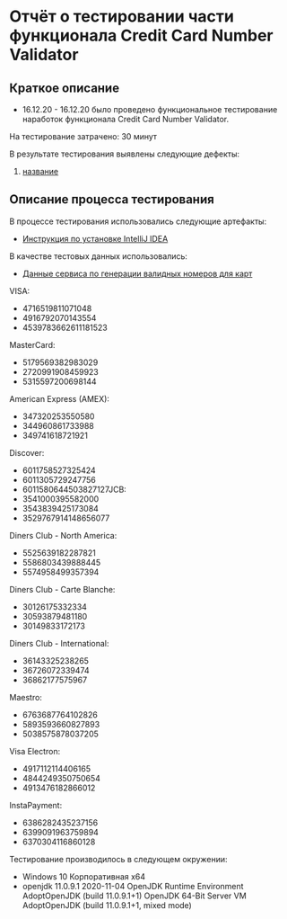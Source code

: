 # Отчёт о тестировании части функционала Credit Card Number Validator

## Краткое описание
- 16.12.20 - 16.12.20 было проведено функциональное тестирование наработок функционала Credit Card Number Validator.

На тестирование затрачено: 30 минут

В результате тестирования выявлены следующие дефекты:

1. [название](ссылка)

## Описание процесса тестирования

В процессе тестирования использовались следующие артефакты:
- [Инструкция по установке IntelliJ IDEA](https://github.com/netology-code/javaqa-homeworks/blob/master/intro/idea.md)

В качестве тестовых данных использовались: 
- [Данные сервиса по генерации валидных номеров для карт](https://www.freeformatter.com/credit-card-number-generator-validator.html)

 VISA:
- 4716519811071048
- 4916792070143554
- 4539783662611181523

MasterCard:
- 5179569382983029
- 2720991908459923
- 5315597200698144

American Express (AMEX):
- 347320253550580
- 344960861733988
- 349741618721921

Discover:
- 6011758527325424
- 6011305729247756
- 6011580644503827127JCB:
- 3541000395582000
- 3543839425173084
- 3529767914148656077

Diners Club - North America:
- 5525639182287821
- 5586803439888445
- 5574958499357394

Diners Club - Carte Blanche:
- 30126175332334
- 30593879481180
- 30149833172173

Diners Club - International:
- 36143325238265
- 36726072339474
- 36862177575967

Maestro:
- 6763687764102826
- 5893593660827893
- 5038575878037205

Visa Electron:
- 4917112114406165
- 4844249350750654
- 4913476182866012

InstaPayment:
- 6386282435237156
- 6399091963759894
- 6370304116860128

Тестирование производилось в следующем окружении:

- Windows 10 Корпоративная х64
- openjdk 11.0.9.1 2020-11-04
OpenJDK Runtime Environment AdoptOpenJDK (build 11.0.9.1+1)
OpenJDK 64-Bit Server VM AdoptOpenJDK (build 11.0.9.1+1, mixed mode)

